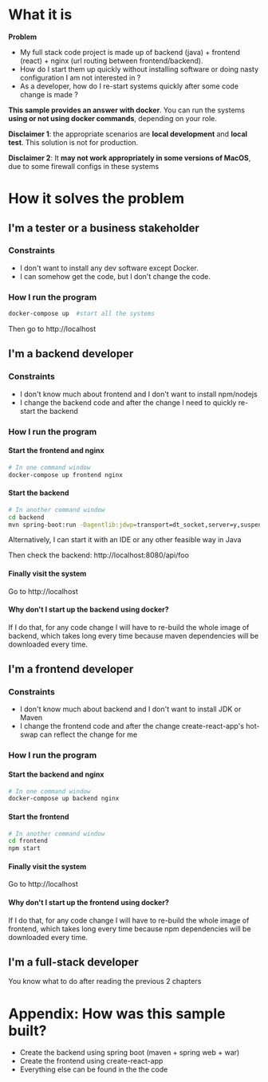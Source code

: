 # What it is

**Problem** 
* My full stack code project is made up of backend (java) + frontend (react) + nginx (url routing between frontend/backend).   
* How do I start them up quickly without installing software or doing nasty configuration I am not interested in ? 
* As a developer, how do I re-start systems quickly after some code change is made ?   

 
**This sample provides an answer with docker**. You can run the systems **using or not using docker commands**, depending on your role.

**Disclaimer 1**:  the appropriate scenarios are **local development** and **local test**.  This solution is not for production.

**Disclaimer 2**:  It **may not work appropriately in some versions of MacOS**, due to some firewall configs in these systems

# How it solves the problem


## I'm a tester or a business stakeholder

### Constraints
* I don't want to install any dev software except Docker.  
* I can somehow get the code, but I don't change the code.


###  How I run the program
```bash
docker-compose up  #start all the systems
```

Then go to http://localhost 


## I'm a backend developer


### Constraints
* I don't know much about frontend and I don't want to install npm/nodejs  
* I change the backend code and after the change I need to quickly re-start the backend

### How I run the program

#### Start the frontend and nginx
```bash
# In one command window
docker-compose up frontend nginx 
```

####  Start the backend
```bash
# In another command window
cd backend 
mvn spring-boot:run -Dagentlib:jdwp=transport=dt_socket,server=y,suspend=n,address=8000
```

Alternatively, I can start it with an IDE or any other feasible way in Java

Then check the backend: http://localhost:8080/api/foo

####  Finally visit the system 

Go to http://localhost 

#### Why don't I start up the backend using docker?

If I do that, for any code change I will have to re-build the whole image of backend, which takes long every time because maven dependencies will be downloaded every time.   


## I'm a frontend developer

### Constraints
* I don't know much about backend and I don't want to install JDK or Maven
* I change the frontend code and after the change create-react-app's hot-swap can reflect the change for me

### How I run the program

#### Start the backend and nginx
```bash
# In one command window
docker-compose up backend nginx 
```

#### Start the frontend
```bash
# In another command window
cd frontend 
npm start
```

#### Finally visit the system 

Go to http://localhost 

#### Why don't I start up the frontend using docker?

If I do that, for any code change I will have to re-build the whole image of frontend, which takes long every time because npm dependencies will be downloaded every time.   


## I'm a full-stack developer
You know what to do after reading the previous 2 chapters


# Appendix: How was this sample built? 

* Create the backend using spring boot (maven + spring web + war) 
* Create the frontend using create-react-app
* Everything else can be found in the the code